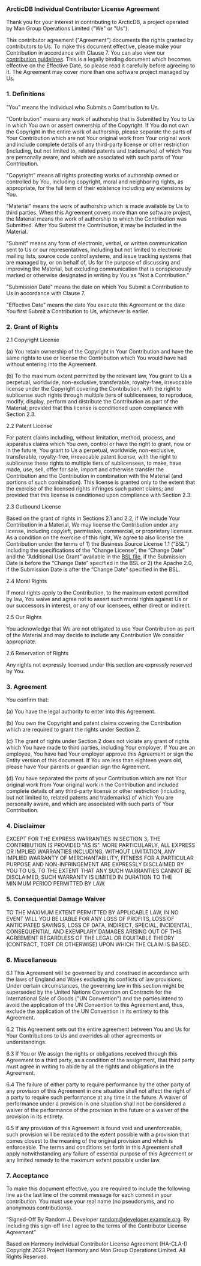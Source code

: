 ### ArcticDB Individual Contributor License Agreement

Thank you for your interest in contributing to ArcticDB, a project operated by Man Group Operations Limited ("We" or "Us"). 

This contributor agreement ("Agreement") documents the rights granted by contributors to Us. To make this document effective, please make your Contribution in accordance with Clause 7. You can also view our [contribution guidelines](https://github.com/man-group/ArcticDB#contributing). This is a legally binding document which becomes effective on the Effective Date, so please read it carefully before agreeing to it. The Agreement may cover more than one software project managed by Us. 

### 1. Definitions 

"You" means the individual who Submits a Contribution to Us. 

"Contribution" means any work of authorship that is Submitted by You to Us in which You own or assert ownership of the Copyright. If You do not own the Copyright in the entire work of authorship, please separate the parts of Your Contribution which are not Your original work from Your original work and include complete details of any third-party license or other restriction (including, but not limited to, related patents and trademarks) of which You are personally aware, and which are associated with such parts of Your Contribution. 

"Copyright" means all rights protecting works of authorship owned or controlled by You, including copyright, moral and neighboring rights, as appropriate, for the full term of their existence including any extensions by You. 

"Material" means the work of authorship which is made available by Us to third parties. When this Agreement covers more than one software project, the Material means the work of authorship to which the Contribution was Submitted. After You Submit the Contribution, it may be included in the Material. 

"Submit" means any form of electronic, verbal, or written communication sent to Us or our representatives, including but not limited to electronic mailing lists, source code control systems, and issue tracking systems that are managed by, or on behalf of, Us for the purpose of discussing and improving the Material, but excluding communication that is conspicuously marked or otherwise designated in writing by You as "Not a Contribution." 

"Submission Date" means the date on which You Submit a Contribution to Us in accordance with Clause 7. 

"Effective Date" means the date You execute this Agreement or the date You first Submit a Contribution to Us, whichever is earlier. 

### 2. Grant of Rights 

2.1 Copyright License 

(a) You retain ownership of the Copyright in Your Contribution and have the same rights to use or license the Contribution which You would have had without entering into the Agreement. 

(b) To the maximum extent permitted by the relevant law, You grant to Us a perpetual, worldwide, non-exclusive, transferable, royalty-free, irrevocable license under the Copyright covering the Contribution, with the right to sublicense such rights through multiple tiers of sublicensees, to reproduce, modify, display, perform and distribute the Contribution as part of the Material; provided that this license is conditioned upon compliance with Section 2.3. 

2.2 Patent License 

For patent claims including, without limitation, method, process, and apparatus claims which You own, control or have the right to grant, now or in the future, You grant to Us a perpetual, worldwide, non-exclusive, transferable, royalty-free, irrevocable patent license, with the right to sublicense these rights to multiple tiers of sublicensees, to make, have made, use, sell, offer for sale, import and otherwise transfer the Contribution and the Contribution in combination with the Material (and portions of such combination). This license is granted only to the extent that the exercise of the licensed rights infringes such patent claims; and provided that this license is conditioned upon compliance with Section 2.3. 

2.3 Outbound License 

Based on the grant of rights in Sections 2.1 and 2.2, if We include Your Contribution in a Material, We may license the Contribution under any license, including copyleft, permissive, commercial, or proprietary licenses. As a condition on the exercise of this right, We agree to also license the Contribution under the terms of 1) the Business Source License 1.1 (“BSL”) including the specifications of the “Change License”, the “Change Date” and the “Additional Use Grant” available in the [BSL file](https://github.com/man-group/ArcticDB/blob/bbd28ffac1453a87d1f568c1f436d8ad7bfe59ac/LICENSE.txt), if the Submission Date is before the “Change Date” specified in the BSL or 2) the Apache 2.0, if the Submission Date is after the “Change Date” specified in the BSL.   

2.4 Moral Rights

If moral rights apply to the Contribution, to the maximum extent permitted by law, You waive and agree not to assert such moral rights against Us or our successors in interest, or any of our licensees, either direct or indirect. 

2.5 Our Rights

You acknowledge that We are not obligated to use Your Contribution as part of the Material and may decide to include any Contribution We consider appropriate. 

2.6 Reservation of Rights 

Any rights not expressly licensed under this section are expressly reserved by You. 

### 3. Agreement 

You confirm that: 

(a) You have the legal authority to enter into this Agreement. 

(b) You own the Copyright and patent claims covering the Contribution which are required to grant the rights under Section 2.   

(c) The grant of rights under Section 2 does not violate any grant of rights which You have made to third parties, including Your employer.  If You are an employee, You have had Your employer approve this Agreement or sign the Entity version of this document.  If You are less than eighteen years old, please have Your parents or guardian sign the Agreement. 

(d) You have separated the parts of your Contribution which are not Your original work from Your original work in the Contribution and included complete details of any third-party license or other restriction (including, but not limited to, related patents and trademarks) of which You are personally aware, and which are associated with such parts of Your Contribution.  

### 4. Disclaimer 

EXCEPT FOR THE EXPRESS WARRANTIES IN SECTION 3, THE CONTRIBUTION IS PROVIDED "AS IS". MORE PARTICULARLY, ALL EXPRESS OR IMPLIED WARRANTIES INCLUDING, WITHOUT LIMITATION, ANY IMPLIED WARRANTY OF MERCHANTABILITY, FITNESS FOR A PARTICULAR PURPOSE AND NON-INFRINGEMENT ARE EXPRESSLY DISCLAIMED BY YOU TO US. TO THE EXTENT THAT ANY SUCH WARRANTIES CANNOT BE DISCLAIMED, SUCH WARRANTY IS LIMITED IN DURATION TO THE MINIMUM PERIOD PERMITTED BY LAW. 

### 5. Consequential Damage Waiver 

TO THE MAXIMUM EXTENT PERMITTED BY APPLICABLE LAW, IN NO EVENT WILL YOU BE LIABLE FOR ANY LOSS OF PROFITS, LOSS OF ANTICIPATED SAVINGS, LOSS OF DATA, INDIRECT, SPECIAL, INCIDENTAL, CONSEQUENTIAL AND EXEMPLARY DAMAGES ARISING OUT OF THIS AGREEMENT REGARDLESS OF THE LEGAL OR EQUITABLE THEORY (CONTRACT, TORT OR OTHERWISE) UPON WHICH THE CLAIM IS BASED. 

### 6. Miscellaneous 

6.1 This Agreement will be governed by and construed in accordance with the laws of England and Wales excluding its conflicts of law provisions. Under certain circumstances, the governing law in this section might be superseded by the United Nations Convention on Contracts for the International Sale of Goods ("UN Convention") and the parties intend to avoid the application of the UN Convention to this Agreement and, thus, exclude the application of the UN Convention in its entirety to this Agreement. 

6.2 This Agreement sets out the entire agreement between You and Us for Your Contributions to Us and overrides all other agreements or understandings. 

6.3 If You or We assign the rights or obligations received through this Agreement to a third party, as a condition of the assignment, that third party must agree in writing to abide by all the rights and obligations in the Agreement. 

6.4 The failure of either party to require performance by the other party of any provision of this Agreement in one situation shall not affect the right of a party to require such performance at any time in the future. A waiver of performance under a provision in one situation shall not be considered a waiver of the performance of the provision in the future or a waiver of the provision in its entirety. 

6.5 If any provision of this Agreement is found void and unenforceable, such provision will be replaced to the extent possible with a provision that comes closest to the meaning of the original provision and which is enforceable.  The terms and conditions set forth in this Agreement shall apply notwithstanding any failure of essential purpose of this Agreement or any limited remedy to the maximum extent possible under law. 

### 7. Acceptance

To make this document effective, you are required to include the following line as the last line of the commit message for each commit in your contribution. You must use your real name (no pseudonyms, and no anonymous contributions). 

“Signed-Off By Random J. Developer random@developer.example.org. By including this sign-off line I agree to the terms of the Contributor License Agreement” 

Based on Harmony Individual Contributor License Agreement (HA-CLA-I) Copyright 2023 Project Harmony and Man Group Operations Limited. All Rights Reserved. 
